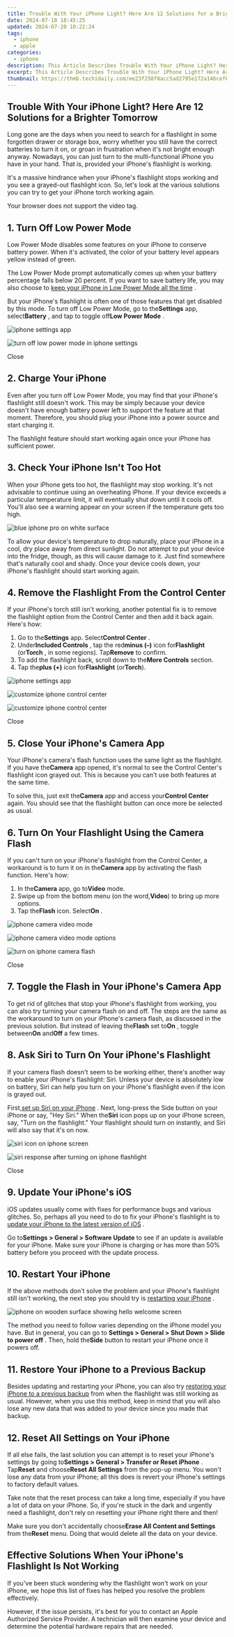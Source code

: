 ```yaml
---
title: Trouble With Your iPhone Light? Here Are 12 Solutions for a Brighter Tomorrow!
date: 2024-07-18 18:45:25
updated: 2024-07-20 10:22:24
tags:
  - iphone
  - apple
categories:
  - iphone
description: This Article Describes Trouble With Your iPhone Light? Here Are 12 Solutions for a Brighter Tomorrow!
excerpt: This Article Describes Trouble With Your iPhone Light? Here Are 12 Solutions for a Brighter Tomorrow!
thumbnail: https://thmb.techidaily.com/ee23f258f8acc5ad2795e172a146cef682a3a259b32871693580ae9137133cdf.jpg
---
```


## Trouble With Your iPhone Light? Here Are 12 Solutions for a Brighter Tomorrow

 Long gone are the days when you need to search for a flashlight in some forgotten drawer or storage box, worry whether you still have the correct batteries to turn it on, or groan in frustration when it's not bright enough anyway. Nowadays, you can just turn to the multi-functional iPhone you have in your hand. That is, provided your iPhone's flashlight is working.

 It's a massive hindrance when your iPhone's flashlight stops working and you see a grayed-out flashlight icon. So, let's look at the various solutions you can try to get your iPhone torch working again.

 Your browser does not support the video tag.

## 1\. Turn Off Low Power Mode

 Low Power Mode disables some features on your iPhone to conserve battery power. When it's activated, the color of your battery level appears yellow instead of green.

 The Low Power Mode prompt automatically comes up when your battery percentage falls below 20 percent. If you want to save battery life, you may also choose to [keep your iPhone in Low Power Mode all the time](https://www.makeuseof.com/how-to-permanently-turn-on-low-power-mode-iphone/) .

 But your iPhone's flashlight is often one of those features that get disabled by this mode. To turn off Low Power Mode, go to the**Settings** app, select**Battery** , and tap to toggle off**Low Power Mode** .

![iphone settings app](https://static1.makeuseofimages.com/wordpress/wp-content/uploads/2022/04/iphone-settings-1.JPG)

![turn off low power mode in iphone settings](https://static1.makeuseofimages.com/wordpress/wp-content/uploads/2022/04/iphone-settings-2.JPG)

Close

## 2\. Charge Your iPhone

 Even after you turn off Low Power Mode, you may find that your iPhone's flashlight still doesn't work. This may be simply because your device doesn't have enough battery power left to support the feature at that moment. Therefore, you should plug your iPhone into a power source and start charging it.

 The flashlight feature should start working again once your iPhone has sufficient power.

## 3\. Check Your iPhone Isn't Too Hot

 When your iPhone gets too hot, the flashlight may stop working. It's not advisable to continue using an overheating iPhone. If your device exceeds a particular temperature limit, it will eventually shut down until it cools off. You'll also see a warning appear on your screen if the temperature gets too high.

![blue iphone pro on white surface](https://static1.makeuseofimages.com/wordpress/wp-content/uploads/2022/04/blue-iphone-pro.jpg)

 To allow your device's temperature to drop naturally, place your iPhone in a cool, dry place away from direct sunlight. Do not attempt to put your device into the fridge, though, as this will cause damage to it. Just find somewhere that's naturally cool and shady. Once your device cools down, your iPhone's flashlight should start working again.

## 4\. Remove the Flashlight From the Control Center

 If your iPhone's torch still isn't working, another potential fix is to remove the flashlight option from the Control Center and then add it back again. Here's how:

1. Go to the**Settings** app. Select**Control Center** .
2. Under**Included Controls** , tap the red**minus (–)** icon for**Flashlight** (or**Torch** , in some regions). Tap**Remove** to confirm.
3. To add the flashlight back, scroll down to the**More Controls** section.
4. Tap the**plus (+)** icon for**Flashlight** (or**Torch**).

![iphone settings app](https://static1.makeuseofimages.com/wordpress/wp-content/uploads/2022/04/iphone-settings-1.JPG)

![customize iphone control center](https://static1.makeuseofimages.com/wordpress/wp-content/uploads/2022/04/iphone-settings-3.JPG)

![customize iphone control center](https://static1.makeuseofimages.com/wordpress/wp-content/uploads/2022/04/iphone-settings-4.JPG)

Close

## 5\. Close Your iPhone's Camera App

 Your iPhone's camera's flash function uses the same light as the flashlight. If you have the**Camera** app opened, it's normal to see the Control Center's flashlight icon grayed out. This is because you can't use both features at the same time.

 To solve this, just exit the**Camera** app and access your**Control Center** again. You should see that the flashlight button can once more be selected as usual.

## 6\. Turn On Your Flashlight Using the Camera Flash

 If you can't turn on your iPhone's flashlight from the Control Center, a workaround is to turn it on in the**Camera** app by activating the flash function. Here's how:

1. In the**Camera** app, go to**Video** mode.
2. Swipe up from the bottom menu (on the word,**Video**) to bring up more options.
3. Tap the**Flash** icon. Select**On** .

![iphone camera video mode](https://static1.makeuseofimages.com/wordpress/wp-content/uploads/2022/04/video-mode-1.JPG)

![iphone camera video mode options](https://static1.makeuseofimages.com/wordpress/wp-content/uploads/2022/04/video-mode-2.JPG)

![turn on iphone camera flash](https://static1.makeuseofimages.com/wordpress/wp-content/uploads/2022/04/video-mode-3.JPG)

Close

## 7\. Toggle the Flash in Your iPhone's Camera App

 To get rid of glitches that stop your iPhone's flashlight from working, you can also try turning your camera flash on and off. The steps are the same as the workaround to turn on your iPhone's camera flash, as discussed in the previous solution. But instead of leaving the**Flash** set to**On** , toggle between**On** and**Off** a few times.

## 8\. Ask Siri to Turn On Your iPhone's Flashlight

 If your camera flash doesn't seem to be working either, there's another way to enable your iPhone's flashlight: Siri. Unless your device is absolutely low on battery, Siri can help you turn on your iPhone's flashlight even if the icon is grayed out.

 First,[set up Siri on your iPhone](https://www.makeuseof.com/how-to-set-up-and-use-siri-iphone/) . Next, long-press the Side button on your iPhone or say, "Hey Siri." When the**Siri** icon pops up on your iPhone screen, say, "Turn on the flashlight." Your flashlight should turn on instantly, and Siri will also say that it's on now.

![siri icon on iphone screen](https://static1.makeuseofimages.com/wordpress/wp-content/uploads/2023/10/img_7829.JPEG)

![siri response after turning on iphone flashlight](https://static1.makeuseofimages.com/wordpress/wp-content/uploads/2023/10/img_7830.JPEG)

Close

## 9\. Update Your iPhone's iOS

 iOS updates usually come with fixes for performance bugs and various glitches. So, perhaps all you need to do to fix your iPhone's flashlight is to [update your iPhone to the latest version of iOS](https://www.makeuseof.com/tag/update-iphone-ios-apps-data/) .

 Go to**Settings > General > Software Update** to see if an update is available for your iPhone. Make sure your iPhone is charging or has more than 50% battery before you proceed with the update process.

## 10\. Restart Your iPhone

 If the above methods don't solve the problem and your iPhone's flashlight still isn't working, the next step you should try is [restarting your iPhone](https://www.makeuseof.com/how-to-restart-any-iphone-even-if-the-buttons-are-broken/) .

![iphone on wooden surface showing hello welcome screen](https://static1.makeuseofimages.com/wordpress/wp-content/uploads/2022/04/iphone-hello-screen-1.jpg)

 The method you need to follow varies depending on the iPhone model you have. But in general, you can go to **Settings > General > Shut Down > Slide to power off** . Then, hold the**Side** button to restart your iPhone once it powers off.

## 11\. Restore Your iPhone to a Previous Backup

 Besides updating and restarting your iPhone, you can also try [restoring your iPhone to a previous backup](https://www.makeuseof.com/tag/restore-iphone-ipad-from-backup/) from when the flashlight was still working as usual. However, when you use this method, keep in mind that you will also lose any new data that was added to your device since you made that backup.

## 12\. Reset All Settings on Your iPhone

 If all else fails, the last solution you can attempt is to reset your iPhone's settings by going to**Settings > General > Transfer or Reset iPhone** . Tap**Reset** and choose**Reset All Settings** from the pop-up menu. You won't lose any data from your iPhone; all this does is revert your iPhone's settings to factory default values.

 Take note that the reset process can take a long time, especially if you have a lot of data on your iPhone. So, if you're stuck in the dark and urgently need a flashlight, don't rely on resetting your iPhone right there and then!

 Make sure you don't accidentally choose**Erase All Content and Settings** from the**Reset** menu. Doing that would delete all the data on your device.

## Effective Solutions When Your iPhone's Flashlight Is Not Working

 If you've been stuck wondering why the flashlight won't work on your iPhone, we hope this list of fixes has helped you resolve the problem effectively.

 However, if the issue persists, it's best for you to contact an Apple Authorized Service Provider. A technician will then examine your device and determine the potential hardware repairs that are needed.

<ins class="adsbygoogle"
     style="display:block"
     data-ad-format="autorelaxed"
     data-ad-client="ca-pub-7571918770474297"
     data-ad-slot="1223367746"></ins>



<ins class="adsbygoogle"
     style="display:block"
     data-ad-client="ca-pub-7571918770474297"
     data-ad-slot="8358498916"
     data-ad-format="auto"
     data-full-width-responsive="true"></ins>

